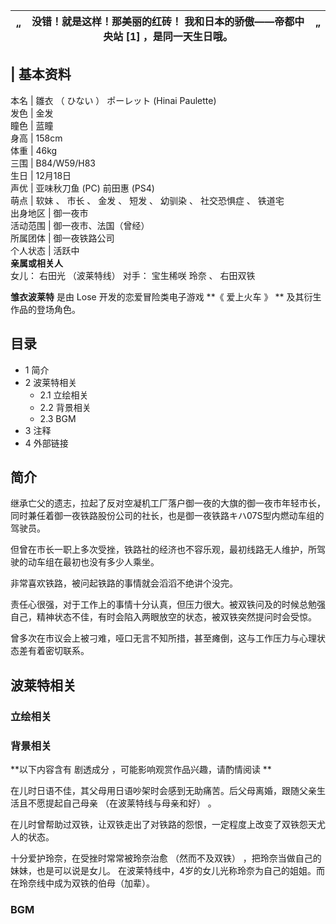 |  “  |  没错！就是这样！那美丽的红砖！  我和日本的骄傲——帝都中央站  [1]  ，是同一天生日哦。  |  ”   
---|---|---  
  
|  **基本资料**  
---  
本名  |  雛衣  （  ひない  ）  ポーレット  (Hinai Paulette)   
发色  |  金发   
瞳色  |  蓝瞳   
身高  |  158cm   
体重  |  46kg   
三围  |  B84/W59/H83   
生日  |  12月18日   
声优  |  亚味秋刀鱼  (PC)  前田惠  (PS4)   
萌点  |  软妹  、  市长  、  金发  、  短发  、  幼驯染  、  社交恐惧症  、  铁道宅   
出身地区  |  御一夜市   
活动范围  |  御一夜市、法国（曾经）   
所属团体  |  御一夜铁路公司   
个人状态  |  活跃中   
**亲属或相关人**  
女儿：  右田光  （波莱特线）  对手：  宝生稀咲  玲奈  、  右田双铁  
  
**雏衣波莱特** 是由  Lose  开发的恋爱冒险类电子游戏 **《 爱上火车  》 ** 及其衍生作品的登场角色。

##  目录

  * 1  简介 
  * 2  波莱特相关 
    * 2.1  立绘相关 
    * 2.2  背景相关 
    * 2.3  BGM 
  * 3  注释 
  * 4  外部链接 

##  简介

继承亡父的遗志，拉起了反对空凝机工厂落户御一夜的大旗的御一夜市年轻市长，同时兼任着御一夜铁路股份公司的社长，也是御一夜铁路キハ07S型内燃动车组的驾驶员。

但曾在市长一职上多次受挫，铁路社的经济也不容乐观，最初线路无人维护，所驾驶的动车组在最初也没有多少人乘坐。

非常喜欢铁路，被问起铁路的事情就会滔滔不绝讲个没完。

责任心很强，对于工作上的事情十分认真，但压力很大。被双铁问及的时候总勉强自己，精神状态不佳，有时会陷入两眼放空的状态，被双铁突然提问时会受惊。

曾多次在市议会上被刁难，哑口无言不知所措，甚至瘫倒，这与工作压力与心理状态差有着密切联系。

##  波莱特相关

###  立绘相关

###  背景相关

**以下内容含有 剧透成分  ，可能影响观赏作品兴趣，请酌情阅读 **

在儿时日语不佳，其父母用日语吵架时会感到无助痛苦。后父母离婚，跟随父亲生活且不愿提起自己母亲  （在波莱特线与母亲和好）  。

在儿时曾帮助过双铁，让双铁走出了对铁路的怨恨，一定程度上改变了双铁怨天尤人的状态。

十分爱护玲奈，在受挫时常常被玲奈治愈  （然而不及双铁）  ，把玲奈当做自己的妹妹，也是可以说是女儿。
在波莱特线中，4岁的女儿光称玲奈为自己的姐姐。而在玲奈线中成为双铁的伯母（加辈）。

###  BGM